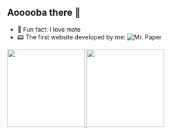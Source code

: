 ## Aooooba there 👋

- 🧉 Fun fact: I love mate
- 📟 The first website developed by me: ![Mr. Paper](https://github.com/gustacamara/Site-Web-Mr.Paper)

<div>
  <a href="https://github.com/gustacamara">
  <img loading="lazy" height="180em" src="https://github-readme-stats.vercel.app/api?username=gustacamara&hide=stars,issues,contribs&theme=dark&show_icons=true"/>
  <img loading="lazy" height="180em" src="https://github-readme-stats.vercel.app/api/top-langs/?username=gustacamara&theme=dark&layout=compact"/>
</div>

